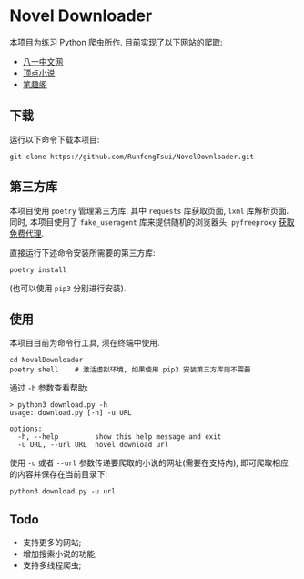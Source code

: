 # Novel Downloader

本项目为练习 Python 爬虫所作. 目前实现了以下网站的爬取:

* [八一中文网](https://www.81zw.app)
* [顶点小说](https://www.booktxt.com)
* [笔趣阁](https://www.biquge365.net/)

## 下载

运行以下命令下载本项目:

```git
git clone https://github.com/RunfengTsui/NovelDownloader.git
```

## 第三方库

本项目使用 `poetry` 管理第三方库, 其中 `requests` 库获取页面, `lxml` 库解析页面. 同时, 本项目使用了 `fake_useragent` 库来提供随机的浏览器头, `pyfreeproxy` [获取免费代理](https://freeproxy.readthedocs.io/en/latest/Quickstart.html#id2).

直接运行下述命令安装所需要的第三方库:

```shell
poetry install
```

(也可以使用 `pip3` 分别进行安装).

## 使用

本项目目前为命令行工具, 须在终端中使用.

```shell
cd NovelDownloader
poetry shell    # 激活虚拟环境, 如果使用 pip3 安装第三方库则不需要
```

通过 `-h` 参数查看帮助:

```shell
> python3 download.py -h
usage: download.py [-h] -u URL

options:
  -h, --help         show this help message and exit    
  -u URL, --url URL  novel download url
```

使用 `-u` 或者 `--url` 参数传递要爬取的小说的网址(需要在支持内), 即可爬取相应的内容并保存在当前目录下:

```shell
python3 download.py -u url
```

## Todo

* 支持更多的网站;
* 增加搜索小说的功能;
* 支持多线程爬虫;
